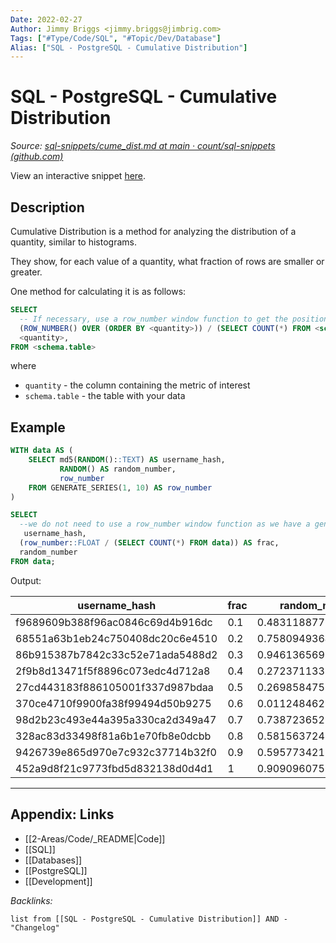 ```yaml
---
Date: 2022-02-27
Author: Jimmy Briggs <jimmy.briggs@jimbrig.com>
Tags: ["#Type/Code/SQL", "#Topic/Dev/Database"]
Alias: ["SQL - PostgreSQL - Cumulative Distribution"]
---
```


# SQL - PostgreSQL - Cumulative Distribution

*Source: [sql-snippets/cume_dist.md at main · count/sql-snippets (github.com)](https://github.com/count/sql-snippets/blob/main/postgres/cume_dist.md)*

View an interactive snippet [here](https://count.co/n/1fymVJoCPVM?vm=e).

## Description

Cumulative Distribution is a method for analyzing the distribution of a quantity, similar to histograms. 

They show, for each value of a quantity, what fraction of rows are smaller or greater.

One method for calculating it is as follows:

```sql
SELECT
  -- If necessary, use a row_number window function to get the position of this row in the dataset
  (ROW_NUMBER() OVER (ORDER BY <quantity>)) / (SELECT COUNT(*) FROM <schema.table>) AS cume_dist,
  <quantity>,
FROM <schema.table>
```

where
- `quantity` - the column containing the metric of interest
- `schema.table` - the table with your data

## Example

```sql
WITH data AS (
    SELECT md5(RANDOM()::TEXT) AS username_hash,
           RANDOM() AS random_number,
           row_number
    FROM GENERATE_SERIES(1, 10) AS row_number
)

SELECT
  --we do not need to use a row_number window function as we have a generate_series in our test data set
   username_hash,
  (row_number::FLOAT / (SELECT COUNT(*) FROM data)) AS frac,
  random_number
FROM data;
```

Output:

| username_hash | frac | random_number |
| ----- | ----- | ----- |
| f9689609b388f96ac0846c69d4b916dc | 0.1 | 0.48311887726926983 |
| 68551a63b1eb24c750408dc20c6e4510 | 0.2 | 0.7580949364508456 |
| 86b915387b7842c33c52e71ada5488d2 | 0.3 | 0.9461365697398278 |
| 2f9b8d13471f5f8896c073edc4d712a8 | 0.4 | 0.2723711331889973 |
| 27cd443183f886105001f337d987bdaa | 0.5 | 0.2698584751712403 |
| 370ce4710f9900fa38f99494d50b9275 | 0.6 | 0.011248462980887552 |
| 98d2b23c493e44a395a330ca2d349a47 | 0.7 | 0.7387236527452572 |
| 328ac83d33498f81a6b1e70fb8e0dcbb | 0.8 | 0.5815637247802528 |
| 9426739e865d970e7c932c37714b32f0 | 0.9 | 0.5957734211030683 |
| 452a9d8f21c9773fbd5d832138d0d4d1 | 1 | 0.9090960753850368 |


***

## Appendix: Links

- [[2-Areas/Code/_README|Code]]
- [[SQL]]
- [[Databases]]
- [[PostgreSQL]]
- [[Development]]

*Backlinks:*

```dataview
list from [[SQL - PostgreSQL - Cumulative Distribution]] AND -"Changelog"
```